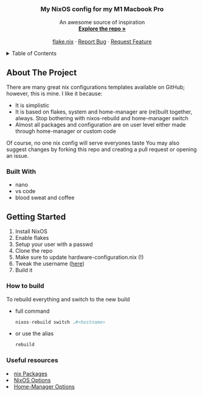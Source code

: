 


<div align="center">
 
  <h3 align="center">My NixOS config for my M1 Macbook Pro </h3>

  <p align="center">
    An awesome source of inspiration
    <br />
    <a href="https://github.com/Ogglord/nix/blob/main/"><strong>Explore the repo »</strong></a>
    <br />
    <br />
    <a href="https://github.com/Ogglord/nix/blob/main/flake.nix">flake.nix</a>
    ·
    <a href="https://github.com/Ogglord/nix/issues">Report Bug</a>
    ·
    <a href="https://github.com/Ogglord/nix/issues">Request Feature</a>
  </p>
</div>



<!-- TABLE OF CONTENTS -->
<details>
  <summary>Table of Contents</summary>
  <ol>
    <li>
      <a href="#about-the-project">About The Project</a>
      <ul>
        <li><a href="#built-with">Built with</a></li>
      </ul>
    </li>
    <li>
      <a href="#getting-started">Getting Started</a>
      <ul>
        <li><a href="#prerequisites">Prerequisites</a></li>
       <li><a href="#how-to-build">How to build</a></li>
        <li><a href="#useful-resources">Useful resources</a></li>
      </ul>
    </li>
    <li><a href="#license">License</a></li>
  </ol>
</details>



<!-- ABOUT THE PROJECT -->
## About The Project

There are many great nix configurations templates available on GitHub; however, this is mine.
I like it because:
* It is simplistic
* It is based on flakes, system and home-manager are (re)built together, always. Stop bothering with nixos-rebuild and home-manager switch
* Almost all packages and configuration are on user level either made through home-manager or custom code

Of course, no one nix config will serve everyones taste You may also suggest changes by forking this repo and creating a pull request or opening an issue. 

### Built With

 * nano
 * vs code
 * blood sweat and coffee

<!-- GETTING STARTED -->
## Getting Started

1. Install NixOS
2. Enable flakes
3. Setup your user with a passwd
4. Clone the repo
5. Make sure to update hardware-configuration.nix (!)
6. Tweak the username (<a href="https://github.com/Ogglord/nix/blob/main/nixos/configuration.nix">here</a>)
7. Build it

### How to build

To rebuild everything and switch to the new build
* full command
  ```nix
  nixos-rebuild switch .#<hostname>
  ```
* or use the alias
  ```bash
  rebuild
  ```

### Useful resources

<li><a href="https://search.nixos.org/packages?">nix Packages</a></li>
<li><a href="https://search.nixos.org/options?">NixOS Options</a></li>
<li><a href="https://nix-community.github.io/home-manager/options.xhtml">Home-Manager Options</a></li>
